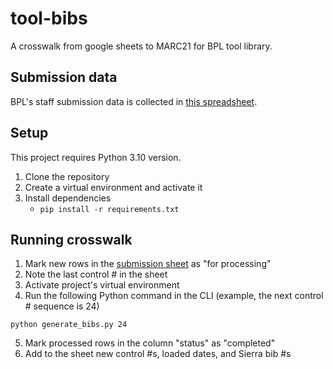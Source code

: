 # tool-bibs
A crosswalk from google sheets to MARC21 for BPL tool library.


## Submission data
BPL's staff submission data is collected in [this spreadsheet](https://docs.google.com/spreadsheets/d/17LM0oVr7ByrbgTzXMPTQRgQPhuoJvI4T84_S3gOEAqc/edit?usp=sharing).

## Setup
This project requires Python 3.10 version.

1. Clone the repository
2. Create a virtual environment and activate it
3. Install dependencies
	+ `pip install -r requirements.txt`

## Running crosswalk
1. Mark new rows in the [submission sheet](https://docs.google.com/spreadsheets/d/17LM0oVr7ByrbgTzXMPTQRgQPhuoJvI4T84_S3gOEAqc/edit?usp=sharing) as "for processing" 
2. Note the last control # in the sheet
3. Activate project's virtual environment
4. Run the following Python command in the CLI (example, the next control # sequence is 24)

`python generate_bibs.py 24`

5. Mark processed rows in the column "status" as "completed"
6. Add to the sheet new control #s, loaded dates, and Sierra bib #s